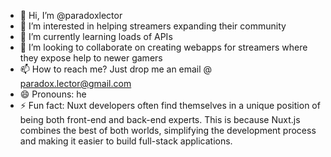 - 👋 Hi, I’m @paradoxlector
- 👀 I’m interested in helping streamers expanding their community
- 🌱 I’m currently learning loads of APIs
- 💞️ I’m looking to collaborate on creating webapps for streamers where they expose help to newer gamers
- 📫 How to reach me? Just drop me an email @ paradox.lector@gmail.com
- 😄 Pronouns: he
- ⚡ Fun fact: Nuxt developers often find themselves in a unique position of being both front-end and back-end experts. This is because Nuxt.js combines the best of both worlds, simplifying the development process and making it easier to build full-stack applications.

<!---
paradoxlector/paradoxlector is a ✨ special ✨ repository because its `README.md` (this file) appears on your GitHub profile.
You can click the Preview link to take a look at your changes.
--->
